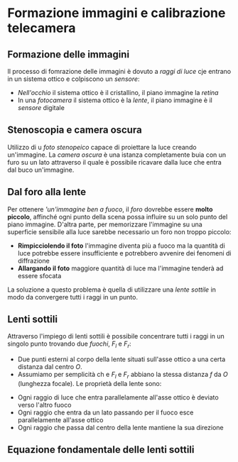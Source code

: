# Formazione immagini e calibrazione telecamera
## Formazione delle immagini
Il processo di fomrazione delle immagini è dovuto a *raggi di luce* cje entrano in un sistema ottico e colpiscono un *sensore*:
- *Nell'occhio* il sistema ottico è il cristallino, il piano immagine la *retina*
- In una *fotocamera* il sistema ottico è la *lente*, il piano immagine è il *sensore* digitale

## Stenoscopia e camera oscura
Utilizzo di u *foto stenopeico* capace di proiettare la luce creando un'immagine. La *camera oscura* è una istanza completamente buia con un furo su un lato attraverso il quale è possibile ricavare dalla luce che entra dal buco un'immagine. 

## Dal foro alla lente
Per ottenere *'un'immagine ben a fuoco*, il *foro* dovrebbe essere **molto piccolo**, affinché ogni punto della scena possa influire su un solo punto del piano immagine. D'altra parte, per memorizzare l'immagine su una superficie sensibile alla luce sarebbe necessario un foro non troppo piccolo:
* **Rimpicciolendo il foto** l'immagine diventa più a fuoco ma la quantità di luce potrebbe essere insufficiente e potrebbero avvenire dei fenomeni di diffrazione
* **Allargando il foto** maggiore quantità di luce ma l'immagine tenderà ad essere sfocata

La soluzione a questo problema è quella di utilizzare una *lente sottile* in modo da convergere tutti i raggi in un punto.

## Lenti sottili
Attraverso l'impiego di lenti sottili è possibile concentrare tutti i raggi in un singolo punto trovando due *fuochi*, $F_l$ e $F_r$:
* Due punti esterni al corpo della lente situati sull'asse ottico a una certa distanza dal centro $O$.
* Assumiamo per semplicità ch e $F_l$ e $F_r$ abbiano la stessa distanza $f$ da $O$ (lunghezza focale).
Le proprietà della lente sono:
- Ogni raggio di luce che entra parallelamente all'asse ottico è deviato verso l'altro fuoco
- Ogni raggio che entra da un lato passando per il fuoco esce parallelamente all'asse ottico
- Ogni raggio che passa dal centro della lente mantiene la sua direzione

## Equazione fondamentale delle lenti sottili
  
